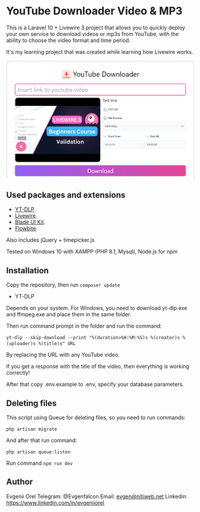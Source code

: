 # YouTube Downloader Video & MP3

This is a Laravel 10 + Livewire 3 project that allows you to quickly deploy your own service to download videos or mp3s from YouTube, with the ability to choose the video format and time period.

It's my learning project that was created while learning how Livewire works.

![Screenshot](screen.png)

## Used packages and extensions

* [YT-DLP](https://github.com/yt-dlp/yt-dlp).
* [Livewire](https://livewire.laravel.com/docs/installation).
* [Blade UI Kit](https://blade-ui-kit.com/docs/0.x/installation).
* [Flowbite](https://flowbite.com/docs/getting-started/quickstart/).

Also includes jQuery + timepicker.js

Tested on Windows 10 with XAMPP (PHP 8.1, Mysql), Node.js for npm

## Installation

Copy the repository, then run `composer update`

* YT-DLP 

Depends on your system. For Windows, you need to download yt-dlp.exe and ffmpeg.exe and place them in the same folder.

Then run command prompt in the folder and run the command:
``` 
yt-dlp --skip-download --print "%(duration>%H:%M:%S)s %(creator)s %(uploader)s %(title)s" URL
``` 
By replacing the URL with any YouTube video.

If you get a response with the title of the video, then everything is working correctly!

After that copy .env.example to .env, specify your database parameters.

## Deleting files

This script using Queue for deleting files, so you need to run commands:
``` 
php artisan migrate
```
And after that run command:
``` 
php artisan queue:listen
```

Run command `npm run dev`

## Author

Evgenii Orel
Telegram: @Evgenfalcon
Email: evgen@nitiweb.net
Linkedin: https://www.linkedin.com/in/evgeniiorel
